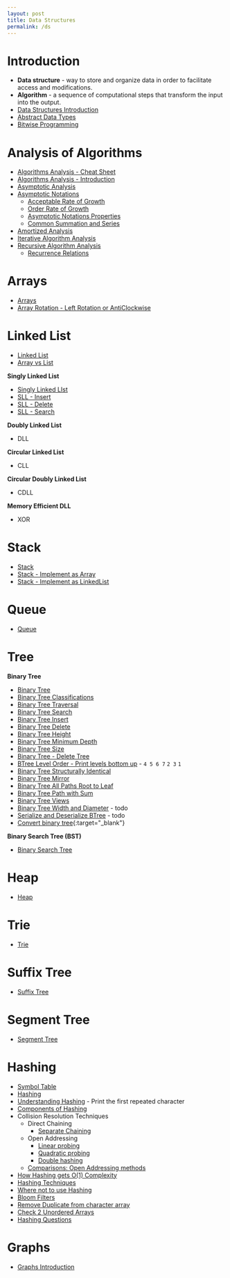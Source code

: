 ```yaml
---
layout: post
title: Data Structures
permalink: /ds
---
```


# Introduction
- **Data structure** - way to store and organize data in order to facilitate access and modifications.
- **Algorithm** - a sequence of computational steps that transform the input into the output.
- [Data Structures Introduction](/ds/introduction)
- [Abstract Data Types](/ds/abstract-data-types)
- [Bitwise Programming](/bitwise)

# Analysis of Algorithms
- [Algorithms Analysis - Cheat Sheet](/algorithms/analysis/cheat-sheet)
- [Algorithms Analysis - Introduction](/algorithms/analysis/intro)
- [Asymptotic Analysis](/algorithms/analysis/asymptotic)
- [Asymptotic Notations](/algorithms/analysis/asymptotic-notations)
  - [Acceptable Rate of Growth](/algorithms/analysis/acceptable-growth-rates)
  - [Order Rate of Growth](/algorithms/analysis/order-growth-rates)
  - [Asymptotic Notations Properties](/algorithms/analysis/asymptotic-notations-properties)
  - [Common Summation and Series](/algorithms/analysis/common-series-summation)
- [Amortized Analysis](/algorithms/analysis/amortized)
- [Iterative Algorithm Analysis](/algorithms/analysis/iterative)
- [Recursive Algorithm Analysis](/algorithms/analysis/recursive)
  - [Recurrence Relations](/algorithms/analysis/recurrence-relations)

# Arrays
- [Arrays](/ds/arrays)
- [Array Rotation - Left Rotation or AntiClockwise](/ds/arrays/left-rotation)

# Linked List
- [Linked List](/ds/linked-list)
- [Array vs List](/ds/array-vs-list)

**Singly Linked List**
- [Singly Linked LIst](/ds/sll)
- [SLL - Insert](/ds/sll/insert)
- [SLL - Delete](/ds/sll/delete)
- [SLL - Search](/ds/sll/search)

**Doubly Linked List**
- DLL

**Circular Linked List**
- CLL

**Circular Doubly Linked List**
- CDLL

**Memory Efficient DLL**
- XOR

# Stack
- [Stack](/ds/stack)
- [Stack - Implement as Array](/ds/stack/implement-as-array)
- [Stack - Implement as LinkedList](/ds/stack/implement-as-linked-list)

# Queue
- [Queue](/ds/queue)

# Tree
**Binary Tree**
- [Binary Tree](/ds/btree)
- [Binary Tree Classifications](/ds/btree/classification)
- [Binary Tree Traversal](/ds/btree/traversal)
- [Binary Tree Search](/ds/btree/search)
- [Binary Tree Insert](/ds/btree/insert)
- [Binary Tree Delete](/ds/btree/delete)
- [Binary Tree Height](/ds/btree/height)
- [Binary Tree Minimum Depth](/ds/btree/minimum-depth)
- [Binary Tree Size](/ds/btree/size)
- [Binary Tree - Delete Tree](/ds/btree/delete-tree)
- [BTree Level Order - Print levels bottom up](/ds/btree/level-print-bottom-up) - `4 5 6 7` `2 3` `1`
- [Binary Tree Structurally Identical](/ds/btree/structurally-identical)
- [Binary Tree Mirror](/ds/btree/mirror)
- [Binary Tree All Paths Root to Leaf](/ds/btree/all-paths)
- [Binary Tree Path with Sum](/ds/btree/path-with-sum)
- [Binary Tree Views](/ds/btree/views)
- [Binary Tree Width and Diameter](/ds/btree/width-and-diameter) - todo
- [Serialize and Deserialize BTree](/ds/btree/serialize-deserialize) - todo
- [Convert binary tree](https://www.geeksforgeeks.org/convert-binary-tree-threaded-binary-tree-2/){:target="_blank"}

**Binary Search Tree (BST)**
- [Binary Search Tree](/ds/bst)

# Heap
- [Heap](/ds/heap)

# Trie
- [Trie](/ds/trie)

# Suffix Tree
- [Suffix Tree](/ds/suffix-tree)

# Segment Tree
- [Segment Tree](/ds/segment-tree)

# Hashing
- [Symbol Table](/ds/symbol-table)
- [Hashing](/ds/hashing)
- [Understanding Hashing](/ds/hashing/understanding) - Print the first repeated character
- [Components of Hashing](/ds/hashing/components)
- Collision Resolution Techniques
  - Direct Chaining
    - [Separate Chaining](/ds/hashing/separate-chaining)
  - Open Addressing
    - [Linear probing](/ds/hashing/linear-probing)
    - [Quadratic probing](/ds/hashing/quadratic-probing)
    - [Double hashing](/ds/hashing/double-hashing)
  - [Comparisons: Open Addressing methods](/ds/hashing/open-addressing-comparision)
- [How Hashing gets O(1) Complexity](/ds/hashing/constant-time)
- [Hashing Techniques](/ds/hashing/techniques)
- [Where not to use Hashing](/ds/hashing/not-suitable)
- [Bloom Filters](/ds/hashing/bloom-filters)
- [Remove Duplicate from character array](/ds/hashing/remove-duplicate-char)
- [Check 2 Unordered Arrays](/ds/hashing/two-unordered-arrays)
- [Hashing Questions](/ds/hashing/problems)

# Graphs
- [Graphs Introduction](/ds/graphs)